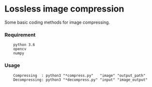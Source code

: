Lossless image compression
==========================
Some basic coding methods for image compressing.

### Requirement
        python 3.6
        opencv
        numpy

### Usage
        Compressing  : python3 "*compress.py"   "image" "output_path"
        Decompressing: python3 "*decompress.py" "input" "image_output"


